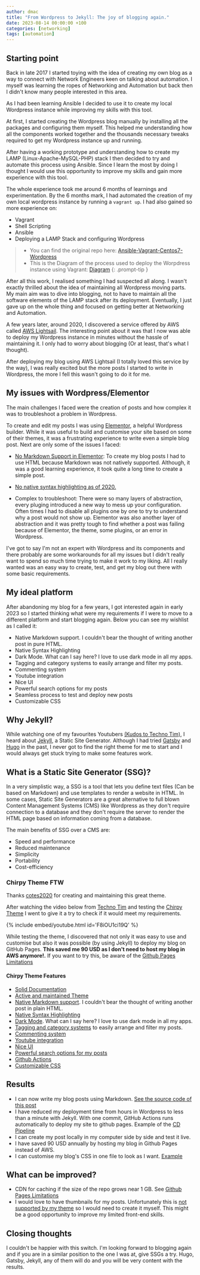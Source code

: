 ```yaml
---
author: dmac
title: "From Wordpress to Jekyll: The joy of blogging again."
date: 2023-08-14 00:00:00 +100
categories: [networking]
tags: [automation]
---
```


## Starting point

Back in late 2017 I started toying with the idea of creating my own blog as a way to connect with Network Engineers keen on talking about automation. I myself was learning the ropes of Networking and Automation but back then I didn't know many people interested in this area.

As I had been learning Ansible I decided to use it to create my local Wordpress instance while improving my skills with this tool.

At first, I started creating the Wordpress blog manually by installing all the packages and configuring them myself. This helped me understanding how all the components worked together and the thousands necessary tweaks required to get my Wordpress instance up and running.

After having a working prototype and understanding how to create my LAMP (Linux-Apache-MySQL-PHP) stack I then decided to try and automate this process using Ansible. Since I learn the most by doing I thought I would use this opportunity to improve my skills and gain more experience with this tool.

The whole experience took me around 6 months of learnings and experimentation. By the 6 months mark, I had automated the creation of my own local wordpress instance by running a `vagrant up`. I had also gained so more experience on:

- Vagrant
- Shell Scripting
- Ansible
- Deploying a LAMP Stack and configuring Wordpress

> - You can find the original repo here: [Ansible-Vagrant-Centos7-Wordpress](https://github.com/danielmacuare/Centos7_WP)  
> - This is the Diagram of the process used to deploy the Worpdress instance using Vagrant: [Diagram](https://github.com/danielmacuare/Centos7_WP/blob/master/shared/ansible/Wordpress_ansible.pdf)
{: .prompt-tip }

After all this work, I realised something I had suspected all along. I wasn't exactly thrilled about the idea of maintaining all Wordpress moving parts. My main aim was to dive into blogging, not to have to maintain all the software elements of the LAMP stack after its deployment. Eventually, I just gave up on the whole thing and focused on getting better at Networking and Automation.

A few years later, around 2020, I discovered a service offered by AWS called [AWS Lightsail](https://aws.amazon.com/lightsail/projects/wordpress/). The interesting point about it was that I now was able to deploy my Wordpress instance in minutes without the hassle of maintaining it. I only had to worry about blogging (Or at least, that's what I thought).

After deploying my blog using AWS Lightsail (I totally loved this service by the way), I was really excited but the more posts I started to write in Wordpress, the more I fell this wasn't going to do it for me.

## My issues with Wordpress/Elementor

The main challenges I faced were the creation of posts and how complex it was to troubleshoot a problem in Wordpress.

To create and edit my posts I was using [Elementor](https://elementor.com/), a helpful Wordpress builder. While it was useful to build and customise your site based on some of their themes, it was a frustrating experience to write even a simple blog post. Next are only some of the issues I faced:

- [No Markdown Support in Elementor](https://github.com/elementor/elementor/issues/6282): To create my blog posts I had to use HTML because Markdown was not natively supported. Although, it was a good learning experience, it took quite a long time to create a simple post.

- [No native syntax highlighting as of 2020.](https://github.com/elementor/elementor/issues/5815#issuecomment-687565427)

- Complex to troubleshoot: There were so many layers of abstraction, every pluging introduced a new way to mess up your configuration. Often times I had to disable all plugins one by one to try to understand why a post would not show up. Elementor was also another layer of abstraction and it was pretty tough to find whether a post was failing because of Elementor, the theme, some plugins, or an error in Wordpress.

I've got to say I'm not an expert with Wordpress and its components and there probably are some workarounds for all my issues but I didn't really want to spend so much time trying to make it work to my liking. All I really wanted was an easy way to create, test, and get my blog out there with some basic requirements.

## My ideal platform

After abandoning my blog for a few years, I got interested again in early 2023 so I started thinking what were my requirements if I were to move to a different platform and start blogging again. Below you can see my wishlist as I called it:

- Native Markdown support. I couldn't bear the thought of writing another post in pure HTML.
- Native Syntax Highlighting
- Dark Mode. What can I say here? I love to use dark mode in all my apps.
- Tagging and category systems to easily arrange and filter my posts.
- Commenting system
- Youtube integration
- Nice UI
- Powerful search options for my posts
- Seamless process to test and deploy new posts
- Customizable CSS

## Why Jekyll?

While watching one of my favourites Youtubers [(Kudos to Techno Tim)](https://www.youtube.com/@TechnoTim), I heard about [Jekyll](https://jekyllrb.com/), a Static Site Generator. Although I had tried [Gatsby](https://www.gatsbyjs.com/) and [Hugo](https://gohugo.io/) in the past, I never got to find the right theme for me to start and I would always get stuck trying to make some features work.

## What is a Static Site Generator (SSG)?

In a very simplistic way, a SSG is a tool that lets you define text files (Can be based on Markdown) and use templates to render a website in HTML. In some cases, Static Site Generators are a great alternative to full blown Content Management Systems (CMS) like Wordpress as they don't require connection to a database and they don't require the server to render the HTML page based on information coming from a database.

The main benefits of SSG over a CMS are:

- Speed and performance
- Reduced maintenance
- Simplicity
- Portability
- Cost-efficiency

### Chirpy Theme FTW

Thanks [cotes2020](https://github.com/cotes2020) for creating and maintaining this great theme.

After watching the video below from [Techno Tim](https://www.youtube.com/@TechnoTim) and testing the [Chirpy Theme](https://chirpy.cotes.page/) I went to give it a try to check if it would meet my requirements.

{% include embed/youtube.html id='F8iOU1ci19Q' %}

While testing the theme, I discovered that not only it was easy to use and customise but also it was possible (by using Jekyll) to deploy my blog on GitHub Pages. **This saved me 90 USD as I don't need to host my blog in AWS anymore!.** If you want to try this, be aware of the [Github Pages Limitations](https://docs.github.com/en/pages/getting-started-with-github-pages/about-github-pages)

#### Chirpy Theme Features

- [Solid Documentation](https://chirpy.cotes.page/)
- [Active and maintained Theme](https://github.com/cotes2020/jekyll-theme-chirpy)
- [Native Markdown support](https://chirpy.cotes.page/posts/text-and-typography/). I couldn't bear the thought of writing another post in plain HTML.
- [Native Syntax Highlighting](https://www.youtube.com/@TechnoTim)
- [Dark Mode](https://chirpy.cotes.page/posts/write-a-new-post/#darklight-mode). What can I say here? I love to use dark mode in all my apps.
- [Tagging and category systems](https://chirpy.cotes.page/posts/write-a-new-post/#darklight-mode) to easily arrange and filter my posts.
- [Commenting system](https://chirpy.cotes.page/posts/write-a-new-post/#comments)
- [Youtube integration](https://chirpy.cotes.page/posts/write-a-new-post/#videos)
- [Nice UI](https://chirpy.cotes.page/)
- [Powerful search options for my posts](https://chirpy.cotes.page/posts/getting-started/)
- [Github Actions](https://github.com/danielmacuare/danielmacuare.github.io/actions)
- [Customizable CSS](https://chirpy.cotes.page/posts/getting-started/#customizing-stylesheet)

## Results

- I can now write my blog posts using Markdown. [See the source code of this post](https://github.com/danielmacuare/danielmacuare.github.io/blob/prod/_posts/2023-08-14-from-wordpress-to-jekyll.MD)
- I have reduced my deployment time from hours in Wordpress to less than a minute with Jekyll. With one commit, GitHub Actions runs automatically to deploy my site to github pages. Example of the [CD Pipeline](https://github.com/danielmacuare/danielmacuare.github.io/actions/workflows/pages-deploy.yml)
- I can create my post locally in my computer side by side and test it live.
- I have saved 90 USD annually by hosting my blog in Github Pages instead of AWS.
- I can customise my blog's CSS in one file to look as I want. [Example](https://github.com/danielmacuare/danielmacuare.github.io/blob/prod/assets/css/style.scss)

## What can be improved?

- CDN for caching if the size of the repo grows near 1 GB. See [Github Pages Limitations](https://docs.github.com/en/pages/getting-started-with-github-pages/about-github-pages#usage-limits)
- I would love to have thumbnails for my posts. Unfortunately this is [not supported by my theme](https://github.com/cotes2020/jekyll-theme-chirpy/issues/421) so I would need to create it myself. This might be a good opportunity to improve my limited front-end skills.

## Closing thoughts

I couldn't be happier with this switch. I'm looking forward to blogging again and if you are in a similar position to the one I was at, give SSGs a try. Hugo, Gatsby, Jekyll, any of them will do and you will be very content with the results.
